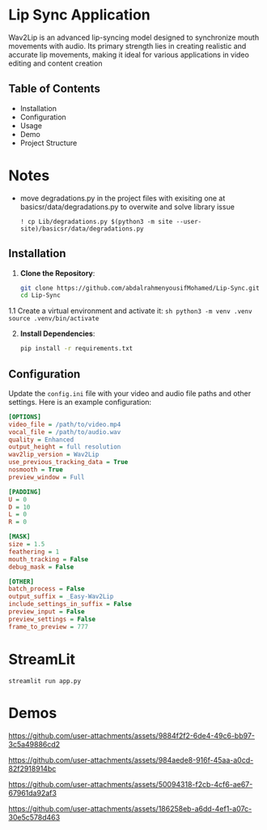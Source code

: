 
# Lip Sync Application

Wav2Lip is an advanced lip-syncing model designed to synchronize mouth movements with audio. Its primary strength lies in creating realistic and accurate lip movements, making it ideal for various applications in video editing and content creation

## Table of Contents

- Installation
- Configuration
- Usage
- Demo
- Project Structure

# Notes
- move degradations.py in the project files with exisiting one at basicsr/data/degradations.py to overwite and solve library issue

  ``` ! cp Lib/degradations.py $(python3 -m site --user-site)/basicsr/data/degradations.py ```

## Installation

1. **Clone the Repository**:
    ```bash
    git clone https://github.com/abdalrahmenyousifMohamed/Lip-Sync.git
    cd Lip-Sync
    ```

1.1 Create a virtual environment and activate it:
    ```sh
    python3 -m venv .venv
    source .venv/bin/activate
    ```
    
2. **Install Dependencies**:
    ```bash
    pip install -r requirements.txt
    ```

## Configuration

Update the `config.ini` file with your video and audio file paths and other settings. Here is an example configuration:

```ini
[OPTIONS]
video_file = /path/to/video.mp4
vocal_file = /path/to/audio.wav
quality = Enhanced
output_height = full resolution
wav2lip_version = Wav2Lip
use_previous_tracking_data = True
nosmooth = True
preview_window = Full

[PADDING]
U = 0
D = 10
L = 0
R = 0

[MASK]
size = 1.5
feathering = 1
mouth_tracking = False
debug_mask = False

[OTHER]
batch_process = False
output_suffix = _Easy-Wav2Lip
include_settings_in_suffix = False
preview_input = False
preview_settings = False
frame_to_preview = 777
```

# StreamLit
  ```streamlit run app.py```

# Demos


https://github.com/user-attachments/assets/9884f2f2-6de4-49c6-bb97-3c5a49886cd2




https://github.com/user-attachments/assets/984aede8-916f-45aa-a0cd-82f2918914bc




https://github.com/user-attachments/assets/50094318-f2cb-4cf6-ae67-67961da92af3


https://github.com/user-attachments/assets/186258eb-a6dd-4ef1-a07c-30e5c578d463


